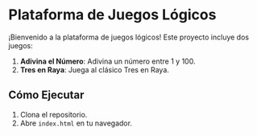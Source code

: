 # Plataforma de Juegos Lógicos

¡Bienvenido a la plataforma de juegos lógicos! Este proyecto incluye dos juegos:

1. **Adivina el Número**: Adivina un número entre 1 y 100.
2. **Tres en Raya**: Juega al clásico Tres en Raya.

## Cómo Ejecutar
1. Clona el repositorio.
2. Abre `index.html` en tu navegador.